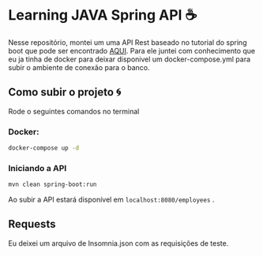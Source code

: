 # Learning JAVA Spring API ☕

Nesse repositório, montei um uma API Rest baseado no tutorial do spring boot que pode ser encontrado [AQUI](https://spring.io/guides/tutorials/rest/). Para ele juntei com conhecimento que eu ja tinha de docker para deixar disponivel um docker-compose.yml para subir o ambiente de conexão para o banco.

## Como subir o projeto 🌀

Rode o seguintes comandos no terminal

### Docker:

```sh
docker-compose up -d
```

### Iniciando a API

```sh
mvn clean spring-boot:run
```

Ao subir a API estará disponível em `localhost:8080/employees` .

## Requests 

Eu deixei um arquivo de Insomnia.json com as requisições de teste.
